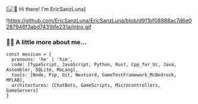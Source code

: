 [<img src="https://github.com/EricSanzLuna/EricSanzLuna/blob/d911bf08988ac7d6e0287946f3abd7431bfe231a/intro.gif" alt="👋 Hi there! I'm EricSanzLuna" title="👋 Hi there! I'm EricSanzLuna|https://#)"/>]



!https://github.com/EricSanzLuna/EricSanzLuna/blob/d911bf08988ac7d6e0287946f3abd7431bfe231a/intro.gif
### 👨‍🦱 A little more about me...
```JS
const mexican = {
  pronouns: 'he' | 'him',
  code: [TypeScript, JavaScript, Python, Rust, Cpp_for_Uc, Java, Assembler, SQLite, MoLang],
  tools: [Node, Pip, Git, Nextcord, GameTestFramework_McBedrock, MPLAB],
  architectures: [ChatBots, GameScripts, Microcontrollers, GameServers]
}
```
